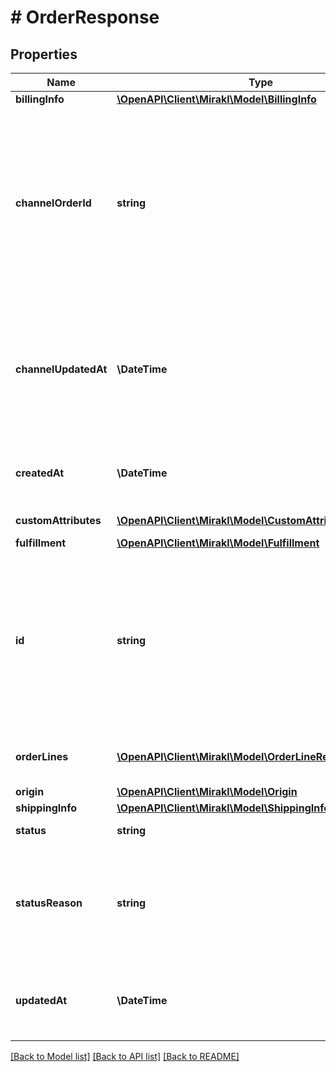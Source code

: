 # # OrderResponse

## Properties

Name | Type | Description | Notes
------------ | ------------- | ------------- | -------------
**billingInfo** | [**\OpenAPI\Client\Mirakl\Model\BillingInfo**](BillingInfo.md) |  | [optional]
**channelOrderId** | **string** | Order identifier on the sales channel. This identifier is not guaranteed to be unique as multiple channels can use the same identifier. | [optional]
**channelUpdatedAt** | **\DateTime** | Date time the order was last updated on the sales channel (can differ from the modification date time in Connect). | [optional]
**createdAt** | **\DateTime** | Date time the order was created on the sales channel. | [optional]
**customAttributes** | [**\OpenAPI\Client\Mirakl\Model\CustomAttributeResponse[]**](CustomAttributeResponse.md) | Custom attributes | [optional]
**fulfillment** | [**\OpenAPI\Client\Mirakl\Model\Fulfillment**](Fulfillment.md) |  | [optional]
**id** | **string** | Unique order identifier used by Mirakl Connect. This identifier can be used as a primary key, but it must not be shared with final users. | [optional]
**orderLines** | [**\OpenAPI\Client\Mirakl\Model\OrderLineResponse[]**](OrderLineResponse.md) | Information about ordered products | [optional]
**origin** | [**\OpenAPI\Client\Mirakl\Model\Origin**](Origin.md) |  | [optional]
**shippingInfo** | [**\OpenAPI\Client\Mirakl\Model\ShippingInfo**](ShippingInfo.md) |  | [optional]
**status** | **string** | Current order status | [optional]
**statusReason** | **string** | Additional reason about the order status. Availability depends on the order status. | [optional]
**updatedAt** | **\DateTime** | Date time the order was last updated in Mirakl Connect. | [optional]

[[Back to Model list]](../../README.md#models) [[Back to API list]](../../README.md#endpoints) [[Back to README]](../../README.md)
